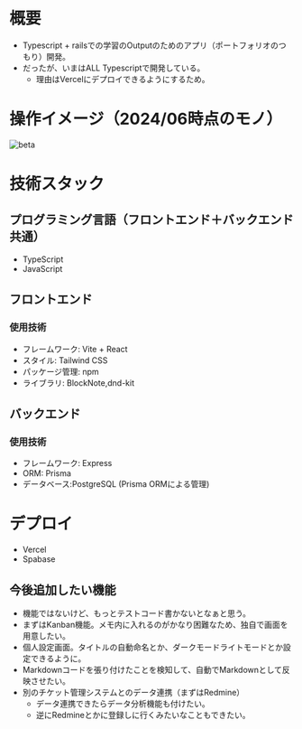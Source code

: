 # 概要
- Typescript + railsでの学習のOutputのためのアプリ（ポートフォリオのつもり）開発。
- だったが、いまはALL Typescriptで開発している。
  - 理由はVercelにデプロイできるようにするため。

# 操作イメージ（2024/06時点のモノ）
![beta](https://github.com/musoukun/memoapp/assets/35359979/3976018d-fd0f-442b-9bd4-2a093790691e)


# 技術スタック
## プログラミング言語（フロントエンド＋バックエンド共通）
- TypeScript
- JavaScript

## フロントエンド
### 使用技術
- フレームワーク: Vite + React
- スタイル: Tailwind CSS
- パッケージ管理: npm
- ライブラリ: BlockNote,dnd-kit

## バックエンド
### 使用技術
  - フレームワーク: Express
  - ORM: Prisma
  - データベース:PostgreSQL (Prisma ORMによる管理)
# デプロイ
 - Vercel
 - Spabase

## 今後追加したい機能
- 機能ではないけど、もっとテストコード書かないとなぁと思う。
- まずはKanban機能。メモ内に入れるのがかなり困難なため、独自で画面を用意したい。
- 個人設定画面。タイトルの自動命名とか、ダークモードライトモードとか設定できるように。
- Markdownコードを張り付けたことを検知して、自動でMarkdownとして反映させたい。
- 別のチケット管理システムとのデータ連携（まずはRedmine）
  - データ連携できたらデータ分析機能も付けたい。
  - 逆にRedmineとかに登録しに行くみたいなこともできたい。 
